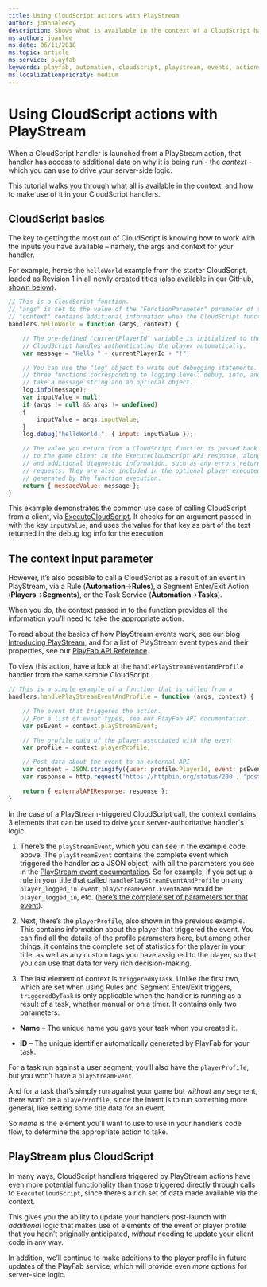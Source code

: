 ```yaml
---
title: Using CloudScript actions with PlayStream
author: joannaleecy
description: Shows what is available in the context of a CloudScript handler launched from a PlayStream action, and how to make use of it.
ms.author: joanlee
ms.date: 06/11/2018
ms.topic: article
ms.service: playfab
keywords: playfab, automation, cloudscript, playstream, events, actions
ms.localizationpriority: medium
---
```


# Using CloudScript actions with PlayStream

When a CloudScript handler is launched from a PlayStream action, that handler has access to additional data on why it is being run - the *context* - which you can use to drive your server-side logic.

This tutorial walks you through what all is available in the context, and how to make use of it in your CloudScript handlers.

## CloudScript basics

The key to getting the most out of CloudScript is knowing how to work with the inputs you have available – namely, the args and context for your handler.

For example, here’s the `helloWorld` example from the starter CloudScript, loaded as Revision 1 in all newly created titles (also available in our GitHub, [shown below](https://github.com/PlayFab/CloudScriptSamples/tree/master/BasicSample)).

```javascript
// This is a CloudScript function.
// "args" is set to the value of the "FunctionParameter" parameter of the ExecuteCloudScript API.
// "context" contains additional information when the CloudScript function is called from a PlayStream action.
handlers.helloWorld = function (args, context) {

    // The pre-defined "currentPlayerId" variable is initialized to the PlayFab ID of the player logged-in on the game client.
    // CloudScript handles authenticating the player automatically.
    var message = "Hello " + currentPlayerId + "!";

    // You can use the "log" object to write out debugging statements. It has
    // three functions corresponding to logging level: debug, info, and error. These functions
    // take a message string and an optional object.
    log.info(message);
    var inputValue = null;
    if (args != null && args != undefined)
    {
        inputValue = args.inputValue;
    }
    log.debug("helloWorld:", { input: inputValue });

    // The value you return from a CloudScript function is passed back
    // to the game client in the ExecuteCloudScript API response, along with any log statements
    // and additional diagnostic information, such as any errors returned by API calls or external HTTP
    // requests. They are also included in the optional player_executed_cloudscript PlayStream event
    // generated by the function execution.
    return { messageValue: message };
}
```

This example demonstrates the common use case of calling CloudScript from a client, via [ExecuteCloudScript](xref:titleid.playfabapi.com.client.server-sidecloudscript.executecloudscript). It checks for an argument passed in with the key `inputValue`, and uses the value for that key as part of the text returned in the debug log info for the execution.

## The context input parameter

However, it’s also possible to call a CloudScript as a result of an event in PlayStream, via a Rule (**Automation**->**Rules**), a Segment Enter/Exit Action (**Players**->**Segments**), or the Task Service (**Automation**->**Tasks**).

When you do, the context passed in to the function provides all the information you’ll need to take the appropriate action.

To read about the basics of how PlayStream events work, see our blog [Introducing PlayStream](https://blog.playfab.com/blog/introducing-playstream/), and for a list of PlayStream event types and their properties, see our [PlayFab API Reference](../../../api-references/index.md).

To view this action, have a look at the `handlePlayStreamEventAndProfile` handler from the same sample CloudScript.

```javascript
// This is a simple example of a function that is called from a
handlers.handlePlayStreamEventAndProfile = function (args, context) {

    // The event that triggered the action.
    // For a list of event types, see our PlayFab API documentation.
    var psEvent = context.playStreamEvent;

    // The profile data of the player associated with the event
    var profile = context.playerProfile;

    // Post data about the event to an external API
    var content = JSON.stringify({user: profile.PlayerId, event: psEvent.EventName});
    var response = http.request('https://httpbin.org/status/200', 'post', content, 'application/json', null, true);

    return { externalAPIResponse: response };
}
```

In the case of a PlayStream-triggered CloudScript call, the context contains 3 elements that can be used to drive your server-authoritative handler's logic.

1. There’s the `playStreamEvent`, which you can see in the example code above. The `playStreamEvent` contains the complete event which triggered the handler as a JSON object, with all the parameters you see in the [PlayStream event documentation](../../../api-references/events/index.md). So for example, if you set up a rule in your title that called `handlePlayStreamEventAndProfile` on any `player_logged_in event`, `playStreamEvent.EventName` would be `player_logged_in`, etc. ([here’s the complete set of parameters for that event](../../../api-references/events/player-logged-in.md)).

1. Next, there’s the `playerProfile`, also shown in the previous example. This contains information about the player that triggered the event. You can find all the details of the profile parameters here, but among other things, it contains the complete set of statistics for the player in your title, as well as any custom tags you have assigned to the player, so that you can use that data for very rich decision-making.

1. The last element of context is `triggeredByTask`. Unlike the first two, which are set when using Rules and Segment Enter/Exit triggers, `triggeredByTask` is only applicable when the handler is running as a result of a task, whether manual or on a timer. It contains only two parameters:

- **Name** – The unique name you gave your task when you created it.

- **ID** – The unique identifier automatically generated by PlayFab for your task.

For a task run against a user segment, you’ll also have the `playerProfile`, but you won’t have a `playStreamEvent`.

And for a task that’s simply run against your game but *without* any segment, there won’t be a `playerProfile`, since the intent is to run something more general, like setting some title data for an event.

So *name* is the element you’ll want to use to use in your handler’s code flow, to determine the appropriate action to take.

## PlayStream plus CloudScript

In many ways, CloudScript handlers triggered by PlayStream actions have even more potential functionality than those triggered directly through calls to `ExecuteCloudScript`, since there’s a rich set of data made available via the context.

This gives you the ability to update your handlers post-launch with *additional* logic that makes use of elements of the event or player profile that you hadn’t originally anticipated, *without* needing to update your client code in any way.

In addition, we’ll continue to make additions to the player profile in future updates of the PlayFab service, which will provide even *more* options for server-side logic.
